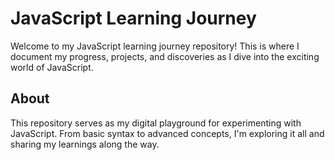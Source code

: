 # JavaScript Learning Journey

Welcome to my JavaScript learning journey repository! This is where I document my progress, projects, and discoveries as I dive into the exciting world of JavaScript.

## About

This repository serves as my digital playground for experimenting with JavaScript. From basic syntax to advanced concepts, I'm exploring it all and sharing my learnings along the way.
